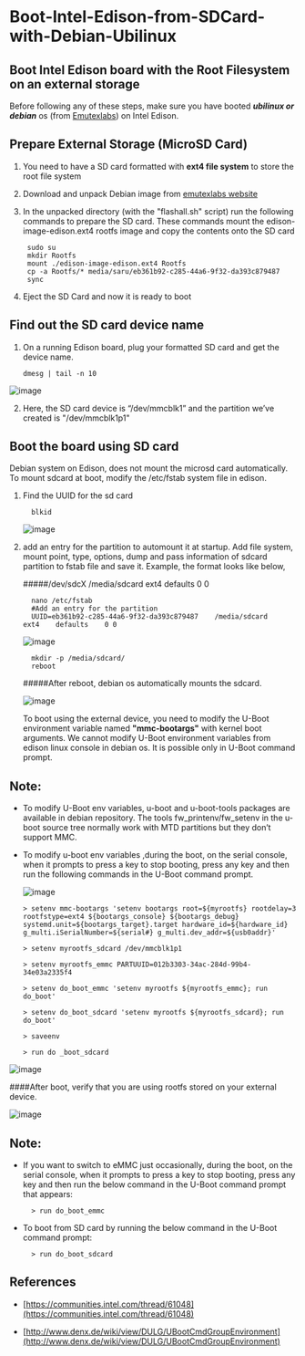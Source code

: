 # Boot-Intel-Edison-from-SDCard-with-Debian-Ubilinux

## Boot Intel Edison board with the Root Filesystem on an external storage



Before following any of these steps, make sure you have booted **_ubilinux or debian_** os 
(from [Emutexlabs](http://www.emutexlabs.com/)) on Intel Edison.

## Prepare External Storage (MicroSD Card)


1. You need to have a SD card formatted with **ext4 file system** to store the root file system
2. Download and unpack Debian image from [emutexlabs website](http://www.emutexlabs.com/)
3. In the unpacked directory (with the "flashall.sh" script) run the following commands to
   prepare the SD card. These commands mount the edison-image-edison.ext4 rootfs image and 
   copy the contents onto the SD card

  	
        sudo su
        mkdir Rootfs
        mount ./edison-image-edison.ext4 Rootfs
        cp -a Rootfs/* media/saru/eb361b92-c285-44a6-9f32-da393c879487
        sync
  	
4. Eject the SD Card and now it is ready to boot


## Find out the SD card device name

1.  On a running Edison board, plug your formatted SD card and get the device name.

        dmesg | tail -n 10
        
  ![image](https://github.com/sarweshkumar47/Boot-Intel-Edison-from-SDCard-with-Debian-Ubilinux/blob/master/Screenshots/s1.png?raw=true)
  
2.  Here, the SD card device is “/dev/mmcblk1” and the partition we’ve created is "/dev/mmcblk1p1"
 

## Boot the board using SD card

Debian system on Edison, does not mount the microsd card automatically. To mount sdcard at boot, modify the /etc/fstab system file in edison.

1. Find the UUID for the sd card

         blkid
         
      ![image](https://github.com/sarweshkumar47/Boot-Intel-Edison-from-SDCard-with-Debian-Ubilinux/blob/master/Screenshots/s2.png?raw=true)
      
2. add an entry for the partition to automount it at startup. Add file system, mount point, type, options, dump and pass information of sdcard partition to fstab file and save it. Example, the format looks like below,

   #####/dev/sdcX      /media/sdcard    ext4    defaults    0     0
           
         nano /etc/fstab
         #Add an entry for the partition
         UUID=eb361b92-c285-44a6-9f32-da393c879487    /media/sdcard    ext4    defaults    0 0

      ![image](https://github.com/sarweshkumar47/Boot-Intel-Edison-from-SDCard-with-Debian-Ubilinux/blob/master/Screenshots/s3.png?raw=true)
      
         mkdir -p /media/sdcard/
         reboot
   #####After reboot, debian os automatically mounts the sdcard.
   
   ![image](https://github.com/sarweshkumar47/Boot-Intel-Edison-from-SDCard-with-Debian-Ubilinux/blob/master/Screenshots/s4.png?raw=true)
   
    To boot using the external device, you need to modify the U-Boot environment variable named **"mmc-bootargs"** with kernel boot arguments. We cannot modify U-Boot environment variables from edison linux console in debian os. It is possible only in U-Boot command prompt.



## Note:  

* To modify U-Boot env variables, u-boot and u-boot-tools packages are available in debian repository. The tools           fw_printenv/fw_setenv in the u-boot source tree normally work with MTD partitions but they don’t support MMC.


* To modify u-boot env variables ,during the boot, on the serial console, when it prompts to press a key to stop    booting, press any key and then run the following commands in the U-Boot command prompt.
   


  ![image](https://github.com/sarweshkumar47/Boot-Intel-Edison-from-SDCard-with-Debian-Ubilinux/blob/master/Screenshots/s5.png)
  
  
  
      > setenv mmc-bootargs 'setenv bootargs root=${myrootfs} rootdelay=3 rootfstype=ext4 ${bootargs_console} ${bootargs_debug} systemd.unit=${bootargs_target}.target hardware_id=${hardware_id} g_multi.iSerialNumber=${serial#} g_multi.dev_addr=${usb0addr}'

      > setenv myrootfs_sdcard /dev/mmcblk1p1

      > setenv myrootfs_emmc PARTUUID=012b3303-34ac-284d-99b4-34e03a2335f4

      > setenv do_boot_emmc 'setenv myrootfs ${myrootfs_emmc}; run do_boot'

      > setenv do_boot_sdcard 'setenv myrootfs ${myrootfs_sdcard}; run do_boot'

      > saveenv

      > run do _boot_sdcard


![image](https://github.com/sarweshkumar47/Boot-Intel-Edison-from-SDCard-with-Debian-Ubilinux/blob/master/Screenshots/s6.png)


####After boot, verify that you are using rootfs stored on your external device.

![image](https://github.com/sarweshkumar47/Boot-Intel-Edison-from-SDCard-with-Debian-Ubilinux/blob/master/Screenshots/s7.png)


## Note: 

* If you want to switch to eMMC just occasionally, during the boot, on the serial console, when it prompts to press a key to stop booting, press any key and then run the below command in the U-Boot command prompt that appears:

        > run do_boot_emmc

* To boot from SD card by running the below command in the U-Boot command prompt:

        > run do_boot_sdcard

	
## References 

 * [https://communities.intel.com/thread/61048](https://communities.intel.com/thread/61048)

 * [http://www.denx.de/wiki/view/DULG/UBootCmdGroupEnvironment](http://www.denx.de/wiki/view/DULG/UBootCmdGroupEnvironment)
